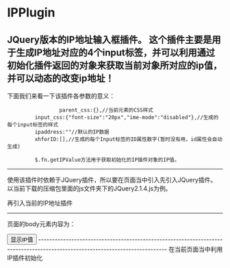 # IPPlugin
JQuery版本的IP地址输入框插件。
这个插件主要是用于生成IP地址对应的4个input标签，并可以利用通过初始化插件返回的对象来获取当前对象所对应的ip值，
并可以动态的改变ip地址！  
-----------------------------------------------------------------------------------------------------------------------------
下面我们来看一下该插件各参数的意义：

 					 parent_css:{},//当前元素的CSS样式                                                        
	         input_css:{"font-size":"20px","ime-mode":"disabled"},//生成的每个input标签的样式
	         ipaddress:""//默认的IP数据  
	         xhforID:[],//生成的每个Input标签的ID属性数字(暂时没有用，id属性会自动生成)  
	         
	         $.fn.getIPValue方法用于获取初始化的IP插件对象的IP值。
-----------------------------------------------------------------------------------------------------------------------------         
使用该插件时依赖于JQuery插件，所以要在页面当中引入先引入JQuery插件。
以当前下载的压缩包里面的js文件夹下的JQuery2.1.4.js为例。
<script type="text/javascript" src="../js/jquery-2.1.4.js" ></script> 
再引入当前的IP地址插件
<script type="text/javascript" src="../js/IPPlugin.js" ></script>
-----------------------------------------------------------------------------------------------------------------------------
页面的body元素内容为：
<body>                             
<div class="first">                	         
	     <!--此处是用于初始化第1个IP插件的位置-->                           	                                                        
</div>                             
<div class="second">               
	     <!--此处是用于初始化第2个IP插件的位置-->                             
</div>      
<!--用于弹出第个不同的IP地址的值-->                       
<button id="test">显示IP值</button>  
-----------------------------------------------------------------------------------------------------------------------------
在当前页面当中利用IP插件初始化
<script type="text/javascript">

$(function() {                               
	var ip1=$(".first").ipAddress(             
			{                                      </script>
				ipaddress:"11.22.33.44",             
			}                                                      
	);                                         
	var ip2=$(".second").ipAddress(            
			{                                      
				ipaddress:"55.66.77"                 
			}                                      
	);                                         
	$("#test").on("click",function(){          
		alert(ip1.getIPValue()); 
		alert(ip2.getIPValue());
	});                                        
}); 
-----------------------------------------------------------------------------------------------------------------------------  
温馨提示：该插件可以初始化多次，不用担心input标签会重复。                                       